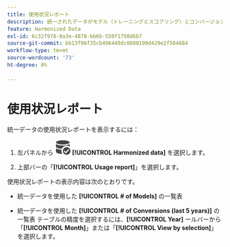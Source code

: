 ```yaml
---
title: 使用状況レポート
description: 統一されたデータがモデル（トレーニングとスコアリング）とコンバージョンでどのように使用されるかを説明します。
feature: Harmonized Data
exl-id: 6c32f978-8a3e-4878-bb6b-550f1750d6b7
source-git-commit: bb13f96f35cb496449dc0880190d429e2f504684
workflow-type: tm+mt
source-wordcount: '73'
ht-degree: 0%

---
```


# 使用状況レポート

統一データの使用状況レポートを表示するには：

1. 左パネルから ![DataSearch](/help/assets/icons/DataCheck.svg) **[!UICONTROL Harmonized data]** を選択します。

1. 上部バーの「**[!UICONTROL Usage report]**」を選択します。

使用状況レポートの表示内容は次のとおりです。

* 統一データを使用した **[!UICONTROL # of Models]** の一覧表

* 統一データを使用した **[!UICONTROL # of Conversions (last 5 years)]** の一覧表 テーブルの精度を選択するには、**[!UICONTROL Year]** ールバーから「**[!UICONTROL Month]**」または「**[!UICONTROL View by selection]**」を選択します。
